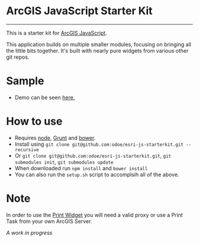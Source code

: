 # ArcGIS JavaScript Starter Kit

----
This is a starter kit for [ArcGIS JavaScript](http://developers.arcgis.com/en/javascript/).

This application builds on multiple smaller modules, focusing on bringing all the little bits together. It's built with nearly pure widgets from various other git repos.

# Sample
* Demo can be seen [here.](http://www.odoe.net/thelab/js/esrijs/)

# How to use
* Requires [node](http://nodejs.org/), [Grunt](http://gruntjs.com/) and [bower](http://bower.io/).
* Install using `git clone git@github.com:odoe/esri-js-starterkit.git --recursive`
* Or `git clone git@github.com:odoe/esri-js-starterkit.git`, `git submodules init`, `git submodules update`
* When downloaded run `npm install` and `bower install`
* You can also run the `setup.sh` script to accomplsih all of the above.

# Note
In order to use the [Print Widget](https://github.com/odoe/esri-print-widget) you will need a valid proxy or use a Print Task from your own ArcGIS Server.

*A work in progress*
